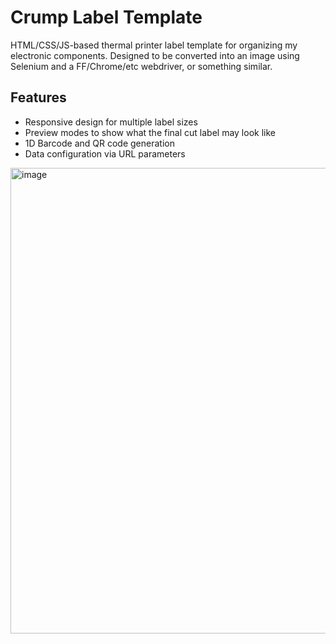# Crump Label Template
HTML/CSS/JS-based thermal printer label template for organizing my electronic components. Designed to be converted into an image using Selenium and a FF/Chrome/etc webdriver, or something similar.


## Features
- Responsive design for multiple label sizes
- Preview modes to show what the final cut label may look like
- 1D Barcode and QR code generation
- Data configuration via URL parameters

<img width="745" alt="image" src="https://user-images.githubusercontent.com/1317406/199188413-ea5569d8-b555-4c44-aec0-ee46c542966a.png">

